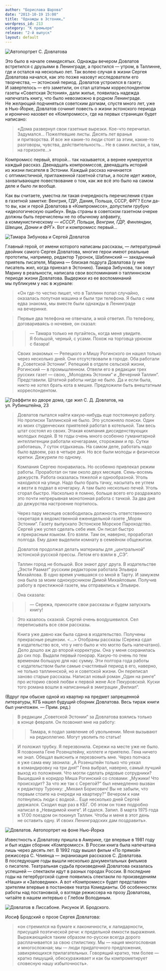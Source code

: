 ```yaml
---
author: "Борислава Шарова"
date: "2013-10-19 15:00"
title: "Однажды в Эстонии…"
wordpress_id: 213
category: "К премьере"
release: "2-й выпуск"
layout: default
---
```



![Автопортрет С. Довлатова](./autoportret.jpg)

Это было в начале семидесятых. Однажды вечером Довлатов встретился с друзьями в Ленинграде, а простился — утром, в Таллинне, где и остался на несколько лет. Так волею случая в жизни Сергея Довлатова начался, как это позже назовут исследователи его творчества, — эстонский период. Довлатов устроился в газету. И завертелось — его заметили, он стал штатным корреспондентом газеты «Советская Эстония», дали жилье, появилась надежда напечатать книгу, что было невозможно в родном Ленинграде. Не желающий подчиняться советским догмам, спустя много лет, уже в Нью-Йорке, Довлатов сочинит повесть о жизни эстонского периода и иронично назовет ее «Компромисс», где на первых страницах будет написано:

> «Дома развернул свои газетные вырезки. Кое-что перечитал. Задумался… Пожелтевшие листы. Десять лет вранья и притворства. И все же какие-то люди стоят за этим, какие-то разговоры, чувства, действительность… Не в самих листах, а там, на горизонте…»

Компромисс первый, второй… так называется, а вернее нумеруется каждый рассказ. Двенадцать компромиссов, двенадцать историй из жизни писателя в Эстонии. Каждый рассказ начинается с оптимистичной, приглаженной газетной статьи, а после идет живое, захватывающее повествование о том, как же всё это было на самом деле и было ли вообще.

Как вы считаете, уместна ли такая очередность перечисления стран в газетной заметке: Венгрия, ГДР, Дания, Польша, СССР, ФРГ? Если да-то вы, как и герой Довлатова в «Компромиссе», допустили грубую «идеологическую ошибку». Ведь страны в советском газетном очерке должны быть перечислены не по обычному алфавиту, а коммунистическому — *«СССР, Польши, Венгрии, ГДР, Финляндии, Швеции, Дании и ФРГ»*. Вот и компромисс первый…

![Тамара Зибунова и Сергей Довлатов](./dovlatov-1.jpg)

Главный герой, от имени которого написаны рассказы, — литературный двойник самого Сергея Довлатова, многие герои имеют реальные прототипы, например, редактор Туронок, Шаблинский — закадычный приятель писателя, Марина — близкая подруга Довлатова (у нее писатель жил, когда приехал в Эстонию). Тамара Зибунова, так зовут Марину в реальности, написала свои воспоминания о таллиннском периоде жизни Довлатова. Выдержки из ее воспоминаний мы публикуем у нас в журнале:

> «Он где-то честно пишет, что в Таллинн попал случайно, оказалась попутная машина и были три телефона. Я была с ним едва знакома, мы вместе были однажды в Ленинграде на вечеринке.

> Первые два телефона не отвечали, а мой ответил. По телефону, договариваясь о ночевке, он сказал:

>> — Тамара только не пугайтесь, когда меня увидите. Я большой, черный, с усами. Похож на торговца урюком с базара!

> Своих знакомых — Репецкого и Мишу Рогинского он нашел только через несколько дней. Они отсутствовали в городе. Оба работали в „Советской Эстонии“. Репецкий в отделе сельской жизни, Рогинский — в промышленном. Отвели его в редакции трех русских газет — свою, „Молодежь Эстонии“ и „Вечерний Таллин“. Представили. Штатной работы нигде не было. Да и если была, никто не хотел брать кота в мешке. Предложили быть внештатным корреспондентом.

![Граффити во дворе дома, где жил С. Д. Довлатов, на ул. Рубинштейна, 23](./graffity.jpg)

> Довлатов пытался найти какую-нибудь еще постоянную работу. Но прописки Таллинской не было. Это усложняло поиски. Один из моих студенческих приятелей работал в котельной. Там весь штат состоял из своих. Этакая компания диссиденствующих молодых людей. В те годы очень много особенно гуманитарной интеллигенции работали кочегарами, сторожами и пр. Сутки работаешь, 7 суток отдыхаешь. На самом деле, работать надо было вдвоем, раз в четыре дня. Но все были молоды и физически крепки. Дежурили по одному.

> Компания Сергею понравилась. Но особенно привлекал режим работы. Проработал он там около двух месяцев. Семь-восемь дежурств. Работа оказалась тяжелой и однообразной. Уголь находился на улице. Надо было брать тачку, насыпать ее углем и везти в подвал в кочегарку. А там было несколько печей. Уголь сгорал быстро. Насколько я помню, больше всего его раздражало это почти непрерывная монотонная работа с тачкой. За два дня до дежурства настроение портилось.

> Через пару месяцев освободилась должность ответственного секретаря в ведомственной еженедельной газете „Моряк Эстонии“. Газету выпускало Эстонское Морское Пароходство. Сергей уже успел сделать себе имя. Он писал быстро и прекрасным языком. Его взяли. Там он, наверно, проработал полгода. Ему даже выделили комнату в семейном общежитии.

> Довлатов продолжал делать материалы для „центральной“ эстонской русской прессы. Летом его взяли в „СЭ“.

> Таллин город не большой. Все знают друг друга. В издательстве „Ээсти Раамат“ русским редактором работала Эльвира Михайлова. В одно время учившаяся со мной в Тарту. И замужем она была за моим однокурсником Димой Михайловым. Получив работу в престижной газете, мы отправились к Эльвире.

> Она сказала:

>> — Сережа, приносите свои рассказы и будем запускать книгу!

> Это казалось сказкой. Сергей очень воодушевился. Сел переписывать все свои рассказы.

> Книга уже давно как была сдана в издательство. Получены прекрасные рецензии. &lt;…&gt; Отобраны рассказы (Сережа сдал в издательство все, что у него было и что могло быть напечатано). Дело дошло аж до второй корректуры. Она у меня сохранилась до сих пор. Выдали первый гонорар. Какую-то очень по тем временам большую для нас сумму. Эти полтора года работы с издательством были самые счастливый период в его, наверно, не только таллиннской, но и советской жизни. Он переписал заново старые рассказы. Написал новый роман „Один на ринге“ про историю своей любви к первой жене Асе Пекуровской. Куски того романа вошли в написанный в эмиграции „Филиал“.

(Вдруг при обыске одной из квартир на предмет запрещенной литературы, КГБ нашел будущий сборник Довлатова. Весь тираж книги был уничтожен. — Прим. ред.)

> В редакции „Советской Эстонии“ за Довлатова взялись только в конце февраля. Он позвонил мне на работу:

>> Тамара, я подал заявление об увольнении. Меня вызывают на редколлегию. Могут уволить по статье!

> И положил трубку. Я перезвонила. Сережи на месте уже не было. Я позвонила Гене Розенштейну, коллеге и приятелю. Гена ничего не знал. Обещал выяснить и перезвонить мне. Через полчаса я уже сама ему звонила: „А Розенштейн только что уехал в командировку на три дня!“ Гена выбрал, наверно, самый лучший выход из положения. Что могли сделать рядовые сотрудники? Вышедший в коридор Миша Рогинский со словами: „Мужики! Что происходит? За что же так с Серегой?“ был немедленно вызван к редактору Туронку: „Михаил Борисович! Вы не забыли, что первым стоите на очереди на квартиру?“ Вечером к нам потянулись люди с водкой… Еще несколько дней Сергей держался. Сходил еще раз в КБГ. Об этом он тоже подробно написал в „Невидимой книге“. И сдался. Запил. 8 марта 1975 года в 17.00 поездом он покинул Таллин. Чтобы и меня в этот день не оставить одну. И своих Ленинградских дам поздравить».

![Довлатов. Автопортрет на фоне Нью-Йорка](./dovlatov-new-york.jpg)

Известность к Довлатову пришла в Америке, где впервые в 1981 году и был издан сборник «Компромисс». В России книга была напечатана лишь через десять лет. В 1992 году вышел фильм «По прямой» режиссера С. Члиянца — экранизация рассказов С. Довлатова. В последующие годы вышли несколько документальных фильмов о писателе. Театральная судьба произведений Довлатова оказалась успешней — спектакли идут в разных городах России. В последние годы на петербургской сцене появились спектакли по произведениям «Наши» и «Заповедник». А вот «Компромисс» будет представлен зрителям впервые в постановке театра Комедианты. Об особенностях работы над постановкой, о взгляде режиссера на прозу Довлатова, читайте в нашем интервью с Глебом Володиным.

![Довлатов в Лиссабоне. Рисунок И. Бродского.](./dovlatov-brodskiy.jpg)

Иосиф Бродский о прозе Сергея Довлатова:

> «он стремился на бумаге к лаконичности, к лапидарности, присущей поэтической речи: к предельной емкости выражения. Выражающийся таким образом по-русски всегда дорого расплачивается за свою стилистику. Мы — нация многословная и многосложная; мы — люди придаточного предложения, завихряющихся прилагательных. Говорящий кратко, тем более — кратко пишущий, обескураживает и как бы компрометирует словесную нашу избыточность».

<!--
[1]: ./dovlatov-brodskiy.jpg	"Довлатов в Лиссабоне. Рисунок И. Бродского."
[2]: ./dovlatov-new-york.jpg	"Довлатов. Автопортрет на фоне Нью-Йорка"
[3]: ./graffity.jpg 			"Граффити во дворе дома, где жил С. Д. Довлатов, на ул. Рубинштейна, 23"
[4]: ./dovlatov-1.jpg			"Тамара Зибунова и Сергей Довлатов"
-->
[5]: ./autoportret.jpg		"Автопортрет"
